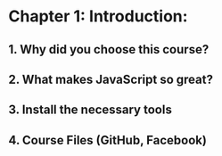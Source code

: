 # Chapter 1: Introduction:

## 1.   Why did you choose this course?
## 2.   What makes JavaScript so great?
## 3.   Install the necessary tools
## 4.   Course Files (GitHub, Facebook)